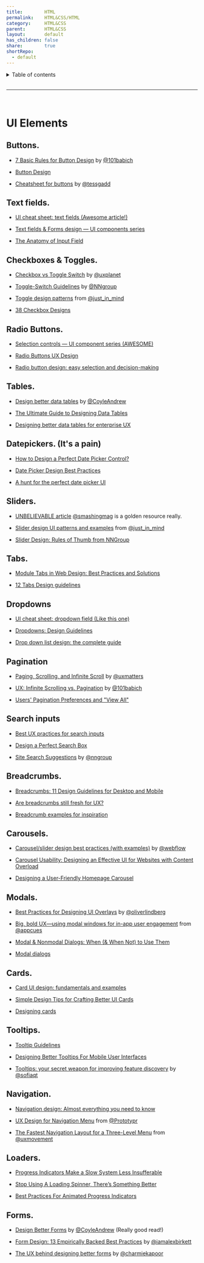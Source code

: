 ```yaml
---  
title:        HTML  
permalink:    HTML&CSS/HTML  
category:     HTML&CSS  
parent:       HTML&CSS  
layout:       default  
has_children: false  
share:        true  
shortRepo:  
  - default        
---  
```

  
<details markdown="block">            
<summary>            
Table of contents            
</summary>            
{: .text-delta }            
1. TOC            
{:toc}            
</details>            
  
<br/>            
  
***            
  
<br/>            
  
# UI Elements  
  
<div id="-post-rtjson-content" class="py-0 xs:ml-xs inline-block max-w-full">  
<h2 class="text-18 xs:text-20">Buttons.</h2><ul>  
      <li>  
    <p>  
    <a href="https://t.co/m7g1MQ1d3m" rel="noopener nofollow ugc" target="_blank">7 Basic Rules for Button Design</a> by <a href="https://twitter.com/101babich" rel="noopener nofollow ugc" target="_blank">@101babich</a>  
  </p>  
  </li><li>  
    <p>  
    <a href="https://t.co/srbgqAOvyV" rel="noopener nofollow ugc" target="_blank">Button Design</a>  
  </p>  
  </li><li>  
    <p>  
    <a href="https://t.co/4BXUNTEzIw" rel="noopener nofollow ugc" target="_blank">Cheatsheet for buttons</a> by <a href="https://twitter.com/tessgadd" rel="noopener nofollow ugc" target="_blank">@tessgadd</a>  
  </p>  
  </li>  
    </ul><h2 class="text-18 xs:text-20">Text fields.</h2><ul>  
      <li>  
    <p>  
    <a href="https://t.co/92eqmsxJz5" rel="noopener nofollow ugc" target="_blank">UI cheat sheet: text fields (Awesome article!)</a>  
  </p>  
  </li><li>  
    <p>  
    <a href="https://t.co/a5OAlsBYYz" rel="noopener nofollow ugc" target="_blank">Text fields &amp; Forms design — UI components series</a>  
  </p>  
  </li><li>  
    <p>  
    <a href="https://t.co/BzjdsNLbGp" rel="noopener nofollow ugc" target="_blank">The Anatomy of Input Field</a>  
  </p>  
  </li>  
    </ul><h2 class="text-18 xs:text-20">Checkboxes &amp; Toggles.</h2><ul>  
      <li>  
    <p>  
    <a href="https://t.co/2qwRITZ7xl" rel="noopener nofollow ugc" target="_blank">Checkbox vs Toggle Switch</a> by <a href="https://twitter.com/uxplanet" rel="noopener nofollow ugc" target="_blank">@uxplanet</a>  
  </p>  
  </li><li>  
    <p>  
    <a href="https://t.co/ftcHGs20zy" rel="noopener nofollow ugc" target="_blank">Toggle-Switch Guidelines</a> by <a href="https://twitter.com/NNgroup" rel="noopener nofollow ugc" target="_blank">@NNgroup</a>  
  </p>  
  </li><li>  
    <p>  
    <a href="https://t.co/jtc0K2esSa" rel="noopener nofollow ugc" target="_blank">Toggle design patterns</a> from <a href="https://twitter.com/just_in_mind" rel="noopener nofollow ugc" target="_blank">@just_in_mind</a>  
  </p>  
  </li><li>  
    <p>  
    <a href="https://t.co/xuuGxX4wle" rel="noopener nofollow ugc" target="_blank">38 Checkbox Designs</a>  
  </p>  
  </li>  
    </ul><h2 class="text-18 xs:text-20">Radio Buttons.</h2><ul>  
      <li>  
    <p>  
    <a href="https://t.co/iYM2TOwJJJ" rel="noopener nofollow ugc" target="_blank">Selection controls — UI component series (AWESOME)</a>  
  </p>  
  </li><li>  
    <p>  
    <a href="https://t.co/toIB4ATFsy" rel="noopener nofollow ugc" target="_blank">Radio Buttons UX Design</a>  
  </p>  
  </li><li>  
    <p>  
    <a href="https://t.co/ju5EKVnCCv" rel="noopener nofollow ugc" target="_blank">Radio button design: easy selection and decision-making</a>  
  </p>  
  </li>  
    </ul><h2 class="text-18 xs:text-20">Tables.</h2><ul>  
      <li>  
    <p>  
    <a href="https://t.co/LkviePrdOS" rel="noopener nofollow ugc" target="_blank">Design better data tables</a> by <a href="https://twitter.com/CoyleAndrew" rel="noopener nofollow ugc" target="_blank">@CoyleAndrew</a>  
  </p>  
  </li><li>  
    <p>  
    <a href="https://t.co/trFjRmCPsO" rel="noopener nofollow ugc" target="_blank">The Ultimate Guide to Designing Data Tables</a>  
  </p>  
  </li><li>  
    <p>  
    <a href="https://t.co/IjBCF2SB3P" rel="noopener nofollow ugc" target="_blank">Designing better data tables for enterprise UX</a>  
  </p>  
  </li>  
    </ul><h2 class="text-18 xs:text-20">Datepickers. (It's a pain)</h2><ul>  
      <li>  
    <p>  
    <a href="https://t.co/DMoKDpJ6Ri" rel="noopener nofollow ugc" target="_blank">How to Design a Perfect Date Picker Control?</a>  
  </p>  
  </li><li>  
    <p>  
    <a href="https://t.co/PXcZGQ66Zv" rel="noopener nofollow ugc" target="_blank">Date Picker Design Best Practices</a>  
  </p>  
  </li><li>  
    <p>  
    <a href="https://t.co/cF41bhB5dn" rel="noopener nofollow ugc" target="_blank">A hunt for the perfect date picker UI</a>  
  </p>  
  </li>  
    </ul><h2 class="text-18 xs:text-20">Sliders.</h2><ul>  
      <li>  
    <p>  
    <a href="https://t.co/NoSRmlHN1A" rel="noopener nofollow ugc" target="_blank">UNBELIEVABLE article</a> <a href="https://twitter.com/smashingmag" rel="noopener nofollow ugc" target="_blank">@smashingmag</a> is a golden resource really.  
  </p>  
  </li><li>  
    <p>  
    <a href="https://t.co/G8ymVAlh6l" rel="noopener nofollow ugc" target="_blank">Slider design UI patterns and examples</a> from <a href="https://twitter.com/just_in_mind" rel="noopener nofollow ugc" target="_blank">@just_in_mind</a>  
  </p>  
  </li><li>  
    <p>  
    <a href="https://t.co/0iXm3teB7F" rel="noopener nofollow ugc" target="_blank">Slider Design: Rules of Thumb from NNGroup</a>  
  </p>  
  </li>  
    </ul><h2 class="text-18 xs:text-20">Tabs.</h2><ul>  
      <li>  
    <p>  
    <a href="https://t.co/hLUpxfTUzf" rel="noopener nofollow ugc" target="_blank">Module Tabs in Web Design: Best Practices and Solutions</a>  
  </p>  
  </li><li>  
    <p>  
    <a href="https://t.co/HmPNXiNoLV" rel="noopener nofollow ugc" target="_blank">12 Tabs Design guidelines</a>  
  </p>  
  </li>  
    </ul><h2 class="text-18 xs:text-20">Dropdowns</h2><ul>  
      <li>  
    <p>  
    <a href="https://t.co/XMF5mE4jjc" rel="noopener nofollow ugc" target="_blank">UI cheat sheet: dropdown field (Like this one)</a>  
  </p>  
  </li><li>  
    <p>  
    <a href="https://t.co/wnqYIWvAxF" rel="noopener nofollow ugc" target="_blank">Dropdowns: Design Guidelines</a>  
  </p>  
  </li><li>  
    <p>  
    <a href="https://t.co/gRqNsCawTl" rel="noopener nofollow ugc" target="_blank">Drop down list design: the complete guide</a>  
  </p>  
  </li>  
    </ul><h2 class="text-18 xs:text-20">Pagination</h2><ul>  
      <li>  
    <p>  
    <a href="https://t.co/M4qLpZHwxV" rel="noopener nofollow ugc" target="_blank">Paging, Scrolling, and Infinite Scroll</a> by <a href="https://twitter.com/uxmatters" rel="noopener nofollow ugc" target="_blank">@uxmatters</a>  
  </p>  
  </li><li>  
    <p>  
    <a href="https://t.co/AZN4ttXUli" rel="noopener nofollow ugc" target="_blank">UX: Infinite Scrolling vs. Pagination</a> by <a href="https://twitter.com/101babich" rel="noopener nofollow ugc" target="_blank">@101babich</a>  
  </p>  
  </li><li>  
    <p>  
    <a href="https://t.co/h74qKS8emt" rel="noopener nofollow ugc" target="_blank">Users' Pagination Preferences and "View All"</a>  
  </p>  
  </li>  
    </ul><h2 class="text-18 xs:text-20">Search inputs</h2><ul>  
      <li>  
    <p>  
    <a href="https://t.co/g3qOCcYJ5U" rel="noopener nofollow ugc" target="_blank">Best UX practices for search inputs</a>  
  </p>  
  </li><li>  
    <p>  
    <a href="https://t.co/O5tt2zIXKq" rel="noopener nofollow ugc" target="_blank">Design a Perfect Search Box</a>  
  </p>  
  </li><li>  
    <p>  
    <a href="https://t.co/ua5Mfvqnk7" rel="noopener nofollow ugc" target="_blank">Site Search Suggestions</a> by <a href="https://twitter.com/nngroup" rel="noopener nofollow ugc" target="_blank">@nngroup</a>  
  </p>  
  </li>  
    </ul><h2 class="text-18 xs:text-20">Breadcrumbs.</h2><ul>  
      <li>  
    <p>  
    <a href="https://t.co/KQs8QvBJiS" rel="noopener nofollow ugc" target="_blank">Breadcrumbs: 11 Design Guidelines for Desktop and Mobile</a>  
  </p>  
  </li><li>  
    <p>  
    <a href="https://t.co/Zet4DHNEb6" rel="noopener nofollow ugc" target="_blank">Are breadcrumbs still fresh for UX?</a>  
  </p>  
  </li><li>  
    <p>  
    <a href="https://t.co/huUIxvox55" rel="noopener nofollow ugc" target="_blank">Breadcrumb examples for inspiration</a>  
  </p>  
  </li>  
    </ul><h2 class="text-18 xs:text-20">Carousels.</h2><ul>  
      <li>  
    <p>  
    <a href="https://t.co/TQsCzXfb3S" rel="noopener nofollow ugc" target="_blank">Carousel/slider design best practices (with examples)</a> by <a href="https://twitter.com/webflow" rel="noopener nofollow ugc" target="_blank">@webflow</a>  
  </p>  
  </li><li>  
    <p>  
    <a href="https://t.co/rv2II2WhM9" rel="noopener nofollow ugc" target="_blank">Carousel Usability: Designing an Effective UI for Websites with Content Overload</a>  
  </p>  
  </li><li>  
    <p>  
    <a href="https://t.co/XmNcvJL7jt" rel="noopener nofollow ugc" target="_blank">Designing a User-Friendly Homepage Carousel</a>  
  </p>  
  </li>  
    </ul><h2 class="text-18 xs:text-20">Modals.</h2><ul>  
      <li>  
    <p>  
    <a href="https://t.co/WxYMZhG61p" rel="noopener nofollow ugc" target="_blank">Best Practices for Designing UI Overlays</a> by <a href="https://twitter.com/oliverlindberg" rel="noopener nofollow ugc" target="_blank">@oliverlindberg</a>  
  </p>  
  </li><li>  
    <p>  
    <a href="https://t.co/uPVaJ1CLDk" rel="noopener nofollow ugc" target="_blank">Big, bold UX—using modal windows for in-app user engagement</a> from <a href="https://twitter.com/appcues" rel="noopener nofollow ugc" target="_blank">@appcues</a>  
  </p>  
  </li><li>  
    <p>  
    <a href="https://t.co/5GJw7sl3VL" rel="noopener nofollow ugc" target="_blank">Modal &amp; Nonmodal Dialogs: When (&amp; When Not) to Use Them</a>  
  </p>  
  </li><li>  
    <p>  
    <a href="https://t.co/TXEnv10keD" rel="noopener nofollow ugc" target="_blank">Modal dialogs</a>  
  </p>  
  </li>  
    </ul><h2 class="text-18 xs:text-20">Cards.</h2><ul>  
      <li>  
    <p>  
    <a href="https://t.co/22QfczOP7O" rel="noopener nofollow ugc" target="_blank">Card UI design: fundamentals and examples</a>  
  </p>  
  </li><li>  
    <p>  
    <a href="https://t.co/4oRf8kwvn8" rel="noopener nofollow ugc" target="_blank">Simple Design Tips for Crafting Better UI Cards</a>  
  </p>  
  </li><li>  
    <p>  
    <a href="https://t.co/nW1BQamhng" rel="noopener nofollow ugc" target="_blank">Designing cards</a>  
  </p>  
  </li>  
    </ul><h2 class="text-18 xs:text-20">Tooltips.</h2><ul>  
      <li>  
    <p>  
    <a href="https://t.co/Jct5q7ydeR" rel="noopener nofollow ugc" target="_blank">Tooltip Guidelines</a>  
  </p>  
  </li><li>  
    <p>  
    <a href="https://t.co/QUwNvDM3NI" rel="noopener nofollow ugc" target="_blank">Designing Better Tooltips For Mobile User Interfaces</a>  
  </p>  
  </li><li>  
    <p>  
    <a href="https://t.co/9XPdAFwR6s" rel="noopener nofollow ugc" target="_blank">Tooltips: your secret weapon for improving feature discovery</a> by <a href="https://twitter.com/sofiaqt" rel="noopener nofollow ugc" target="_blank">@sofiaqt</a>  
  </p>  
  </li>  
    </ul><h2 class="text-18 xs:text-20">Navigation.</h2><ul>  
      <li>  
    <p>  
    <a href="https://t.co/4NUG9KoLwN" rel="noopener nofollow ugc" target="_blank">Navigation design: Almost everything you need to know</a>  
  </p>  
  </li><li>  
    <p>  
    <a href="https://t.co/d3otgDaTMh" rel="noopener nofollow ugc" target="_blank">UX Design for Navigation Menu</a> from <a href="https://twitter.com/Prototypr" rel="noopener nofollow ugc" target="_blank">@Prototypr</a>  
  </p>  
  </li><li>  
    <p>  
    <a href="https://t.co/fNwZQzSFrb" rel="noopener nofollow ugc" target="_blank">The Fastest Navigation Layout for a Three-Level Menu</a> from <a href="https://twitter.com/uxmovement" rel="noopener nofollow ugc" target="_blank">@uxmovement</a>  
  </p>  
  </li>  
    </ul><h2 class="text-18 xs:text-20">Loaders.</h2><ul>  
      <li>  
    <p>  
    <a href="https://t.co/jOmtMPQ8nU" rel="noopener nofollow ugc" target="_blank">Progress Indicators Make a Slow System Less Insufferable</a>  
  </p>  
  </li><li>  
    <p>  
    <a href="https://t.co/0O0RBNyX0W" rel="noopener nofollow ugc" target="_blank">Stop Using A Loading Spinner, There’s Something Better</a>  
  </p>  
  </li><li>  
    <p>  
    <a href="https://t.co/lgLY2zJaPm" rel="noopener nofollow ugc" target="_blank">Best Practices For Animated Progress Indicators</a>  
  </p>  
  </li>  
    </ul><h2 class="text-18 xs:text-20">Forms.</h2><ul>  
      <li>  
    <p>  
    <a href="https://t.co/xJWs2vhuJQ" rel="noopener nofollow ugc" target="_blank">Design Better Forms</a> by <a href="https://twitter.com/CoyleAndrew" rel="noopener nofollow ugc" target="_blank">@CoyleAndrew</a> (Really good read!)  
  </p>  
  </li><li>  
    <p>  
    <a href="https://t.co/7ptPrcUQEq" rel="noopener nofollow ugc" target="_blank">Form Design: 13 Empirically Backed Best Practices</a> by <a href="https://twitter.com/iamalexbirkett" rel="noopener nofollow ugc" target="_blank">@iamalexbirkett</a>  
  </p>  
  </li><li>  
    <p>  
    <a href="https://t.co/nIV8MfUGLY" rel="noopener nofollow ugc" target="_blank">The UX behind designing better forms</a> by <a href="https://twitter.com/charmiekapoor" rel="noopener nofollow ugc" target="_blank">@charmiekapoor</a>  
  </p>  
  </div>